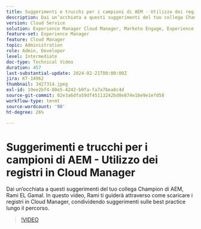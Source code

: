 ```yaml
---
title: Suggerimenti e trucchi per i campioni di AEM - Utilizzo dei registri in Cloud Manager
description: Dai un’occhiata a questi suggerimenti del tuo collega Champion di AEM, Rami EL Gamal. In questo video, Rami ti guiderà attraverso come scaricare i registri in Cloud Manager, condividendo suggerimenti sulle best practice lungo il percorso.
version: Cloud Service
solution: Experience Manager Cloud Manager, Marketo Engage, Experience Manager
feature-set: Experience Manager
feature: Cloud Manager
topic: Administration
role: Admin, Developer
level: Intermediate
doc-type: Technical Video
duration: 457
last-substantial-update: 2024-02-21T00:00:00Z
jira: KT-14962
thumbnail: 3427314.jpeg
exl-id: 19ee2bf4-80e5-4242-b0fa-fa7a7bea8c4d
source-git-commit: 02e3a6dfa59df45113242bd8e874e18e9e1efd58
workflow-type: tm+mt
source-wordcount: '90'
ht-degree: 26%

---
```


# Suggerimenti e trucchi per i campioni di AEM - Utilizzo dei registri in Cloud Manager

Dai un’occhiata a questi suggerimenti del tuo collega Champion di AEM, Rami EL Gamal. In questo video, Rami ti guiderà attraverso come scaricare i registri in Cloud Manager, condividendo suggerimenti sulle best practice lungo il percorso.

>[!VIDEO](https://video.tv.adobe.com/v/3427492/?learn=on)

